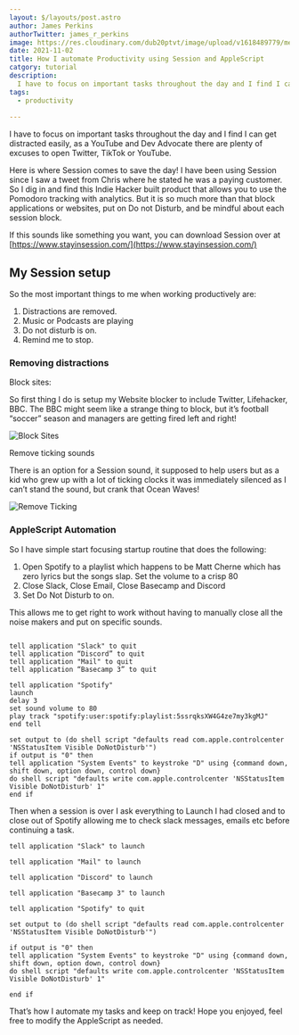 ```yaml
---
layout: $/layouts/post.astro
author: James Perkins
authorTwitter: james_r_perkins
image: https://res.cloudinary.com/dub20ptvt/image/upload/v1618489779/me_n7quph.jpg
date: 2021-11-02
title: How I automate Productivity using Session and AppleScript
catgory: tutorial
description:
  I have to focus on important tasks throughout the day and I find I can get distracted easily, as a YouTube and Dev Advocate there are plenty of excuses to open Twitter, TikTok or YouTube. I use Session and AppleScript to automate this.
tags:
  - productivity
  
---
```

I have to focus on important tasks throughout the day and I find I can get distracted easily, as a YouTube and Dev Advocate there are plenty of excuses to open Twitter, TikTok or YouTube.

Here is where Session comes to save the day! I have been using Session since I saw a tweet from Chris where he stated he was a paying customer. So I dig in and find this Indie Hacker built product that allows you to use the Pomodoro tracking with analytics. But it is so much more than that block applications or websites, put on Do not Disturb, and be mindful about each session block.

If this sounds like something you want, you can download Session over at [https://www.stayinsession.com/](https://www.stayinsession.com/)

## My Session setup

So the most important things to me when working productively are:

1. Distractions are removed.
2. Music or Podcasts are playing
3. Do not disturb is on.
4. Remind me to stop.

### Removing distractions

Block sites:

So first thing I do is setup my Website blocker to include Twitter, Lifehacker, BBC. The BBC might seem like a strange thing to block, but it’s football “soccer” season and managers are getting fired left and right!

![Block Sites](https://res.craft.do/user/full/c67cad1b-6dc6-4909-0f8e-19d468ba9fd4/doc/59247533-AA5E-4201-918F-7D232B9F4091/3C29A0B1-53F0-485A-B34C-3648672267CF_2/CleanShot%202021-11-01%20at%2015.10.58.png)

Remove ticking sounds

There is an option for a Session sound, it supposed to help users but as a kid who grew up with a lot of ticking clocks it was immediately silenced as I can’t stand the sound, but crank that Ocean Waves!

![Remove Ticking](https://res.craft.do/user/full/c67cad1b-6dc6-4909-0f8e-19d468ba9fd4/doc/59247533-AA5E-4201-918F-7D232B9F4091/32956A04-5E62-4783-9FE9-0F3189CCD1D0_2/CleanShot%202021-11-01%20at%2015.14.03.png)

### AppleScript Automation

So I have simple start focusing startup routine that does the following:

1. Open Spotify to a playlist which happens to be Matt Cherne which has zero lyrics but the songs slap. Set the volume to a crisp 80
2. Close Slack, Close Email, Close Basecamp and Discord
3. Set Do Not Disturb to on.

This allows me to get right to work without having to manually close all the noise makers and put on specific sounds.

```AppleScript

tell application "Slack" to quit
tell application “Discord” to quit
tell application "Mail" to quit
tell application “Basecamp 3” to quit

tell application "Spotify"
launch
delay 3
set sound volume to 80
play track "spotify:user:spotify:playlist:5ssrqksXW4G4ze7my3kgMJ"
end tell

set output to (do shell script "defaults read com.apple.controlcenter 'NSStatusItem Visible DoNotDisturb'")
if output is "0" then
tell application "System Events" to keystroke "D" using {command down, shift down, option down, control down}
do shell script "defaults write com.apple.controlcenter 'NSStatusItem Visible DoNotDisturb' 1"
end if

```

Then when a session is over I ask everything to Launch I had closed and to close out of Spotify allowing me to check slack messages, emails etc before continuing a task.
```
tell application "Slack" to launch

tell application "Mail" to launch

tell application "Discord" to launch

tell application "Basecamp 3" to launch

tell application "Spotify" to quit

set output to (do shell script "defaults read com.apple.controlcenter 'NSStatusItem Visible DoNotDisturb'")

if output is "0" then
tell application "System Events" to keystroke "D" using {command down, shift down, option down, control down}
do shell script "defaults write com.apple.controlcenter 'NSStatusItem Visible DoNotDisturb' 1"

end if
```
That’s how I automate my tasks and keep on track! Hope you enjoyed, feel free to modify the AppleScript as needed.
